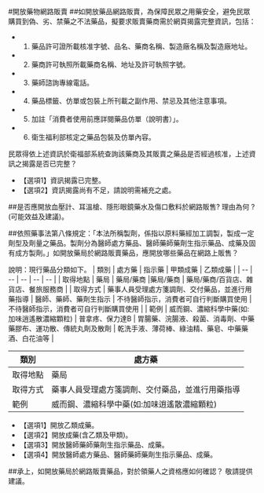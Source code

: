 #開放藥物網路販賣
##如開放藥品網路販賣，為保障民眾之用藥安全，避免民眾購買到偽、劣、禁藥之不法藥品，擬要求販賣藥商需於網頁揭露完整資訊，包括：
- 1.	藥品許可證所載核准字號、品名、藥商名稱、製造廠名稱及製造廠地址。
- 2.	藥商許可執照所載藥商名稱、地址及許可執照字號。
- 3.	藥師諮詢專線電話。
- 4.	藥品標籤、仿單或包裝上所刊載之副作用、禁忌及其他注意事項。
- 5.	加註「消費者使用前應詳閱藥品仿單（說明書）」。
- 6.	衛生福利部核定之藥品包裝及仿單內容。


民眾得依上述資訊於衛福部系統查詢該藥商及其販賣之藥品是否經過核准，上述資訊之揭露是否已完整？
- 【選項1】資訊揭露已完整。
- 【選項2】資訊揭露尚有不足，請說明需補充之處。

##是否應開放血壓計、耳溫槍、隱形眼鏡藥水及傷口敷料於網路販售? 理由為何 ? (可能效益及建議)。

##依照藥事法第八條規定：「本法所稱製劑，係指以原料藥經加工調製，製成一定劑型及劑量之藥品。製劑分為醫師處方藥品、醫師藥師藥劑生指示藥品、成藥及固有成方製劑。」如開放藥局於網路販賣藥品，應開放哪些藥品在網路上販售？


說明：現行藥品分類如下。
| 類別 | 處方藥 | 指示藥 | 甲類成藥 | 乙類成藥 |
| -- | -- | -- | -- | -- |
| 取得地點 | 藥局 | 藥局/藥商 |藥局/藥商 | 藥局/藥商/百貨店、雜貨店、餐旅服務商 |
| 取得方式 | 藥事人員受理處方箋調劑、交付藥品，並進行用藥指導 | 醫師、藥師、藥劑生指示 | 不待醫師指示，消費者可自行判斷購買使用 | 不待醫師指示，消費者可自行判斷購買使用 |
| 範例 | 威而鋼、濃縮科學中藥(如:加味逍遙散濃縮顆粒) | 普拿疼、保力達B | 胃腸藥、浣腸液、殺菌、消毒劑、中藥藥膠布、運功散、傳統丸劑及散劑 | 乾洗手液、薄荷棒、綠油精、藥皂、中藥藥酒、白花油等 |


| 類別        | 處方藥  | 
| ------------- | ----- |
| 取得地點      | 藥局 |
| 取得方式      | 藥事人員受理處方箋調劑、交付藥品，並進行用藥指導 |
| 範例      | 威而鋼、濃縮科學中藥(如:加味逍遙散濃縮顆粒) |






- 【選項1】開放乙類成藥。
- 【選項2】開放成藥(含乙類及甲類)。
- 【選項3】開放醫師藥師藥劑生指示藥品、成藥。
- 【選項4】開放醫師處方藥品、醫師藥師藥劑生指示藥品、成藥。

##承上，如開放藥局於網路販賣藥品，對於領藥人之資格應如何確認？
敬請提供建議。


